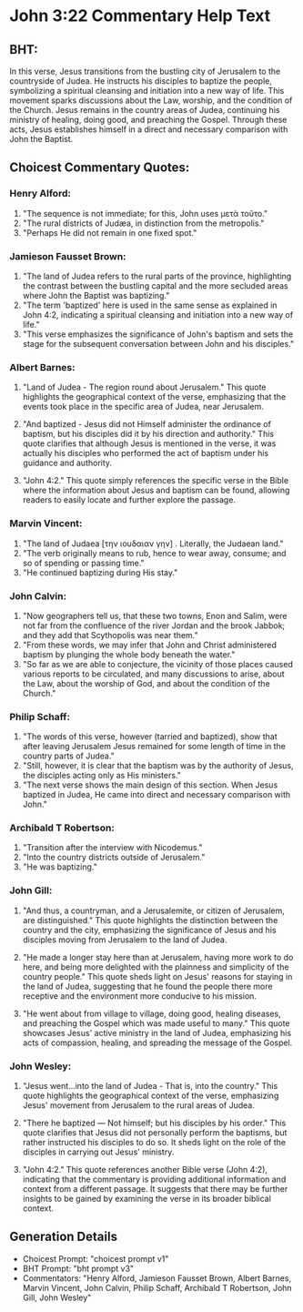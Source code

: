 # John 3:22 Commentary Help Text

## BHT:
In this verse, Jesus transitions from the bustling city of Jerusalem to the countryside of Judea. He instructs his disciples to baptize the people, symbolizing a spiritual cleansing and initiation into a new way of life. This movement sparks discussions about the Law, worship, and the condition of the Church. Jesus remains in the country areas of Judea, continuing his ministry of healing, doing good, and preaching the Gospel. Through these acts, Jesus establishes himself in a direct and necessary comparison with John the Baptist.

## Choicest Commentary Quotes:
### Henry Alford:
1. "The sequence is not immediate; for this, John uses μετὰ τοῦτο." 
2. "The rural districts of Judæa, in distinction from the metropolis." 
3. "Perhaps He did not remain in one fixed spot."

### Jamieson Fausset Brown:
1. "The land of Judea refers to the rural parts of the province, highlighting the contrast between the bustling capital and the more secluded areas where John the Baptist was baptizing."
2. "The term 'baptized' here is used in the same sense as explained in John 4:2, indicating a spiritual cleansing and initiation into a new way of life."
3. "This verse emphasizes the significance of John's baptism and sets the stage for the subsequent conversation between John and his disciples."

### Albert Barnes:
1. "Land of Judea - The region round about Jerusalem." This quote highlights the geographical context of the verse, emphasizing that the events took place in the specific area of Judea, near Jerusalem. 

2. "And baptized - Jesus did not Himself administer the ordinance of baptism, but his disciples did it by his direction and authority." This quote clarifies that although Jesus is mentioned in the verse, it was actually his disciples who performed the act of baptism under his guidance and authority. 

3. "John 4:2." This quote simply references the specific verse in the Bible where the information about Jesus and baptism can be found, allowing readers to easily locate and further explore the passage.

### Marvin Vincent:
1. "The land of Judaea [την ιουδαιαν γην] . Literally, the Judaean land."
2. "The verb originally means to rub, hence to wear away, consume; and so of spending or passing time."
3. "He continued baptizing during His stay."

### John Calvin:
1. "Now geographers tell us, that these two towns, Enon and Salim, were not far from the confluence of the river Jordan and the brook Jabbok; and they add that Scythopolis was near them." 
2. "From these words, we may infer that John and Christ administered baptism by plunging the whole body beneath the water." 
3. "So far as we are able to conjecture, the vicinity of those places caused various reports to be circulated, and many discussions to arise, about the Law, about the worship of God, and about the condition of the Church."

### Philip Schaff:
1. "The words of this verse, however (tarried and baptized), show that after leaving Jerusalem Jesus remained for some length of time in the country parts of Judea."
2. "Still, however, it is clear that the baptism was by the authority of Jesus, the disciples acting only as His ministers."
3. "The next verse shows the main design of this section. When Jesus baptized in Judea, He came into direct and necessary comparison with John."

### Archibald T Robertson:
1. "Transition after the interview with Nicodemus." 
2. "Into the country districts outside of Jerusalem."
3. "He was baptizing."

### John Gill:
1. "And thus, a countryman, and a Jerusalemite, or citizen of Jerusalem, are distinguished." This quote highlights the distinction between the country and the city, emphasizing the significance of Jesus and his disciples moving from Jerusalem to the land of Judea.

2. "He made a longer stay here than at Jerusalem, having more work to do here, and being more delighted with the plainness and simplicity of the country people." This quote sheds light on Jesus' reasons for staying in the land of Judea, suggesting that he found the people there more receptive and the environment more conducive to his mission.

3. "He went about from village to village, doing good, healing diseases, and preaching the Gospel which was made useful to many." This quote showcases Jesus' active ministry in the land of Judea, emphasizing his acts of compassion, healing, and spreading the message of the Gospel.

### John Wesley:
1. "Jesus went...into the land of Judea - That is, into the country." This quote highlights the geographical context of the verse, emphasizing Jesus' movement from Jerusalem to the rural areas of Judea.

2. "There he baptized — Not himself; but his disciples by his order." This quote clarifies that Jesus did not personally perform the baptisms, but rather instructed his disciples to do so. It sheds light on the role of the disciples in carrying out Jesus' ministry.

3. "John 4:2." This quote references another Bible verse (John 4:2), indicating that the commentary is providing additional information and context from a different passage. It suggests that there may be further insights to be gained by examining the verse in its broader biblical context.


## Generation Details
- Choicest Prompt: "choicest prompt v1"
- BHT Prompt: "bht prompt v3"
- Commentators: "Henry Alford, Jamieson Fausset Brown, Albert Barnes, Marvin Vincent, John Calvin, Philip Schaff, Archibald T Robertson, John Gill, John Wesley"
